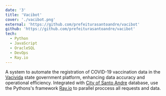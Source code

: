 ```yaml
---
date: '3'
title: 'Vacibot'
cover: './vacibot.png'
external: 'https://github.com/prefeiturasantoandre/vacibot'
github: 'https://github.com/prefeiturasantoandre/vacibot'
tech:
  - Python
  - JavaScript
  - OracleSQL
  - DevOps
  - Ray.io
---
```


A system to automate the registration of COVID-19 vaccination data in the [Vacivida](https://vacivida.sp.gov.br/imunizacao/login?returnUrl=%2Fhome) state government platform, enhancing data accuracy and operational efficiency. Integrated with [City of Santo Andre](https://web.santoandre.sp.gov.br/) database, use the Pythons's framework [Ray.io](https://www.ray.io/) to parallel proccess all requests and data.

